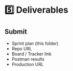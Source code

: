 # 5️⃣ Deliverables

## Submit
- Sprint plan (this folder)
- Repo URL
- Board / Tracker link
- Postman results
- Production URL
